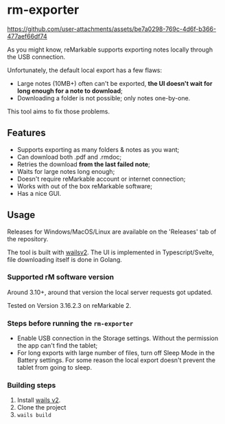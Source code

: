 # rm-exporter

https://github.com/user-attachments/assets/be7a0298-769c-4d6f-b366-477aef66df74

As you might know, reMarkable supports exporting notes locally through the USB connection.

Unfortunately, the default local export has a few flaws:
  * Large notes (10MB+) often can't be exported, **the UI doesn't wait for long enough for a note to download**;
  * Downloading a folder is not possible; only notes one-by-one.

This tool aims to fix those problems.

## Features
* Supports exporting as many folders & notes as you want;
* Can download both .pdf and .rmdoc;
* Retries the download **from the last failed note**;
* Waits for large notes long enough;
* Doesn't require reMarkable account or internet connection;
* Works with out of the box reMarkable software;
* Has a nice GUI.

## Usage
Releases for Windows/MacOS/Linux are available on the 'Releases' tab of the repository.

The tool is built with [wailsv2](https://github.com/wailsapp/wails). The UI is implemented in Typescript/Svelte, file downloading itself is done in Golang.

### Supported rM software version
Around 3.10+, around that version the local server requests got updated.

Tested on Version 3.16.2.3 on reMarkable 2.

### Steps before running the `rm-exporter`
* Enable USB connection in the Storage settings. Without the permission the app can't find the tablet;
* For long exports with large number of files, turn off Sleep Mode in the Battery settings. For some reason the local export doesn't prevent the tablet from going to sleep.

### Building steps
1. Install [wails v2](https://wails.io/docs/gettingstarted/installation).
2. Clone the project
3. `wails build`
